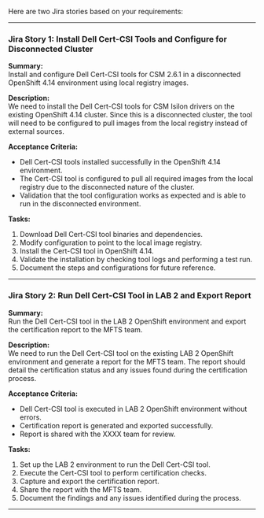 Here are two Jira stories based on your requirements:

---

### **Jira Story 1: Install Dell Cert-CSI Tools and Configure for Disconnected Cluster**

**Summary:**  
Install and configure Dell Cert-CSI tools for CSM 2.6.1 in a disconnected OpenShift 4.14 environment using local registry images.

**Description:**  
We need to install the Dell Cert-CSI tools for CSM Isilon drivers on the existing OpenShift 4.14 cluster. Since this is a disconnected cluster, the tool will need to be configured to pull images from the local registry instead of external sources.

**Acceptance Criteria:**
- Dell Cert-CSI tools installed successfully in the OpenShift 4.14 environment.
- The Cert-CSI tool is configured to pull all required images from the local registry due to the disconnected nature of the cluster.
- Validation that the tool configuration works as expected and is able to run in the disconnected environment.

**Tasks:**
1. Download Dell Cert-CSI tool binaries and dependencies.
2. Modify configuration to point to the local image registry.
3. Install the Cert-CSI tool in OpenShift 4.14.
4. Validate the installation by checking tool logs and performing a test run.
5. Document the steps and configurations for future reference.

---

### **Jira Story 2: Run Dell Cert-CSI Tool in LAB 2 and Export Report**

**Summary:**  
Run the Dell Cert-CSI tool in the LAB 2 OpenShift environment and export the certification report to the MFTS team.

**Description:**  
We need to run the Dell Cert-CSI tool on the existing LAB 2 OpenShift environment and generate a report for the MFTS team. The report should detail the certification status and any issues found during the certification process.

**Acceptance Criteria:**
- Dell Cert-CSI tool is executed in LAB 2 OpenShift environment without errors.
- Certification report is generated and exported successfully.
- Report is shared with the XXXX team for review.

**Tasks:**
1. Set up the LAB 2 environment to run the Dell Cert-CSI tool.
2. Execute the Cert-CSI tool to perform certification checks.
3. Capture and export the certification report.
4. Share the report with the MFTS team.
5. Document the findings and any issues identified during the process.

---

